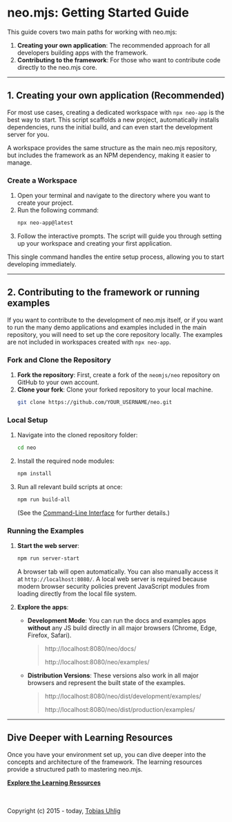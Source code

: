 # neo.mjs: Getting Started Guide

This guide covers two main paths for working with neo.mjs:
1.  **Creating your own application**: The recommended approach for all developers building apps with the framework.
2.  **Contributing to the framework**: For those who want to contribute code directly to the neo.mjs core.

---

## 1. Creating your own application (Recommended)
For most use cases, creating a dedicated workspace with `npx neo-app` is the best way to start. This script scaffolds a new project, automatically installs dependencies, runs the initial build, and can even start the development server for you.

A workspace provides the same structure as the main neo.mjs repository, but includes the framework as an NPM dependency, making it easier to manage.

### Create a Workspace
1.  Open your terminal and navigate to the directory where you want to create your project.
2.  Run the following command:
    ```sh
    npx neo-app@latest
    ```
3.  Follow the interactive prompts. The script will guide you through setting up your workspace and creating your first application.

This single command handles the entire setup process, allowing you to start developing immediately.

---

## 2. Contributing to the framework or running examples
If you want to contribute to the development of neo.mjs itself, or if you want to run the many demo applications and examples included in the main repository, you will need to set up the core repository locally. The examples are not included in workspaces created with `npx neo-app`.

### Fork and Clone the Repository
1.  **Fork the repository**: First, create a fork of the `neomjs/neo` repository on GitHub to your own account.
2.  **Clone your fork**: Clone your forked repository to your local machine.
    ```sh
    git clone https://github.com/YOUR_USERNAME/neo.git
    ```

### Local Setup
1.  Navigate into the cloned repository folder:
    ```sh
    cd neo
    ```
2.  Install the required node modules:
    ```sh
    npm install
    ```
3.  Run all relevant build scripts at once:
    ```sh
    npm run build-all
    ```
    (See the <a href="https://github.com/neomjs/neo/blob/dev/buildScripts/README.md">Command-Line Interface</a> for further details.)

### Running the Examples
1.  **Start the web server**:
    ```sh
    npm run server-start
    ```
    A browser tab will open automatically. You can also manually access it at `http://localhost:8080/`. A local web server is required because modern browser security policies prevent JavaScript modules from loading directly from the local file system.

2.  **Explore the apps**:
    *   **Development Mode**: You can run the docs and examples apps **without** any JS build directly in all major browsers (Chrome, Edge, Firefox, Safari).
        > http://localhost:8080/neo/docs/
        >
        > http://localhost:8080/neo/examples/
    *   **Distribution Versions**: These versions also work in all major browsers and represent the built state of the examples.
        > http://localhost:8080/neo/dist/development/examples/
        >
        > http://localhost:8080/neo/dist/production/examples/

---

## Dive Deeper with Learning Resources
Once you have your environment set up, you can dive deeper into the concepts and architecture of the framework. The learning resources provide a structured path to mastering neo.mjs.

**[Explore the Learning Resources](../learn/README.md)**

<br><br>
Copyright (c) 2015 - today, <a href="https://www.linkedin.com/in/tobiasuhlig/">Tobias Uhlig</a>
